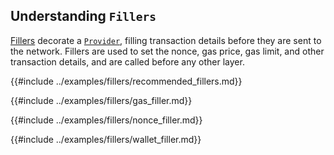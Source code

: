 ## Understanding `Fillers`

[Fillers](https://docs.rs/alloy/latest/alloy/providers/fillers/index.html) decorate a [`Provider`](https://docs.rs/alloy/latest/alloy/providers/trait.Provider.html), filling transaction details before they are sent to the network. Fillers are used to set the nonce, gas price, gas limit, and other transaction details, and are called before any other layer.

{{#include ../examples/fillers/recommended_fillers.md}}

{{#include ../examples/fillers/gas_filler.md}}

{{#include ../examples/fillers/nonce_filler.md}}

{{#include ../examples/fillers/wallet_filler.md}}